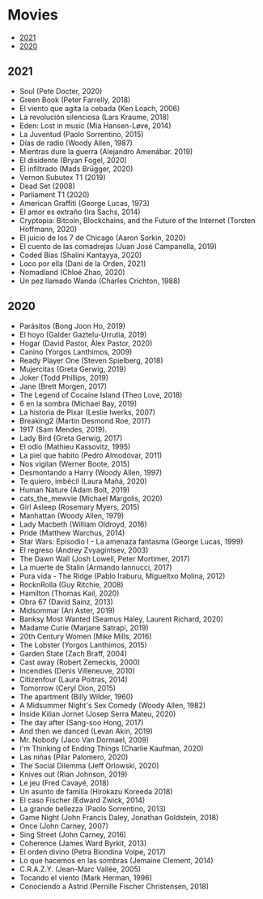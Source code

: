 # Movies


- [2021](#2021)
- [2020](#2020)

## 2021

- Soul (Pete Docter, 2020)
- Green Book (Peter Farrelly, 2018)
- El viento que agita la cebada (Ken Loach, 2006)
- La revolución silenciosa (Lars Kraume, 2018)
- Eden: Lost in music (Mia Hansen-Løve, 2014)
- La Juventud (Paolo Sorrentino, 2015)
- Días de radio (Woody Allen, 1987)
- Mientras dure la guerra (Alejandro Amenábar. 2019)
- El disidente (Bryan Fogel, 2020)
- El infiltrado (Mads Brügger, 2020)
- Vernon Subutex T1 (2019)
- Dead Set (2008)
- Parliament T1 (2020)
- American Graffiti (George Lucas, 1973)
- El amor es extraño (Ira Sachs, 2014)
- Cryptopia: Bitcoin, Blockchains, and the Future of the Internet (Torsten Hoffmann, 2020)
- El juicio de los 7 de Chicago (Aaron Sorkin, 2020)
- El cuento de las comadrejas (Juan José Campanella, 2019)
- Coded Bias (Shalini Kantayya, 2020)
- Loco por ella (Dani de la Orden, 2021)
- Nomadland (Chloé Zhao, 2020)
- Un pez llamado Wanda (Charles Crichton, 1988)

## 2020

- Parásitos (Bong Joon Ho, 2019)
- El hoyo (Galder Gaztelu-Urrutia, 2019)
- Hogar (David Pastor, Àlex Pastor, 2020)
- Canino (Yorgos Lanthimos, 2009)
- Ready Player One (Steven Spielberg, 2018)
- Mujercitas (Greta Gerwig, 2019)
- Joker (Todd Phillips, 2019)
- Jane (Brett Morgen, 2017)
- The Legend of Cocaine Island (Theo Love, 2018)
- 6 en la sombra (Michael Bay, 2019)
- La historia de Pixar (Leslie Iwerks, 2007)
- Breaking2 (Martin Desmond Roe, 2017)
- 1917 (Sam Mendes, 2019).
- Lady Bird (Greta Gerwig, 2017)
- El odio (Mathieu Kassovitz, 1995)
- La piel que habito (Pedro Almodóvar, 2011)
- Nos vigilan (Werner Boote, 2015)
- Desmontando a Harry (Woody Allen, 1997)
- Te quiero, imbécil (Laura Mañá, 2020)
- Human Nature (Adam Bolt, 2019)
- cats\_the\_mewvie (Michael Margolis, 2020)
- Girl Asleep (Rosemary Myers, 2015)
- Manhattan (Woody Allen, 1979)
- Lady Macbeth (William Oldroyd, 2016)
- Pride (Matthew Warchus, 2014)
- Star Wars: Episodio I - La amenaza fantasma (George Lucas, 1999)
- El regreso (Andrey Zvyagintsev, 2003)
- The Dawn Wall (Josh Lowell, Peter Mortimer, 2017)
- La muerte de Stalin (Armando Iannucci, 2017)
- Pura vida - The Ridge (Pablo Iraburu, Migueltxo Molina, 2012)
- RocknRolla (Guy Ritchie, 2008)
- Hamilton (Thomas Kail, 2020)
- Obra 67 (David Sainz, 2013)
- Midsommar (Ari Aster, 2019)
- Banksy Most Wanted (Seamus Haley, Laurent Richard, 2020)
- Madame Curie (Marjane Satrapi, 2019)
- 20th Century Women (Mike Mills, 2016)
- The Lobster (Yorgos Lanthimos, 2015)
- Garden State (Zach Braff, 2004)
- Cast away (Robert Zemeckis, 2000)
- Incendies (Denis Villeneuve, 2010)
- Citizenfour (Laura Poitras, 2014)
- Tomorrow (Ceryl Dion, 2015)
- The apartment (Billy Wilder, 1960)
- A Midsummer Night's Sex Comedy (Woody Allen, 1982)
- Inside Kilian Jornet (Josep Serra Mateu, 2020)
- The day after (Sang-soo Hong, 2017)
- And then we danced (Levan Akin, 2019)
- Mr. Nobody (Jaco Van Dormael, 2009)
- I'm Thinking of Ending Things (Charlie Kaufman, 2020)
- Las niñas (Pilar Palomero, 2020)
- The Social Dilemma (Jeff Orlowski, 2020)
- Knives out (Rian Johnson, 2019)
- Le jeu (Fred Cavayé, 2018)
- Un asunto de familia  (Hirokazu Koreeda 2018)
- El caso Fischer (Edward Zwick, 2014)
- La grande bellezza (Paolo Sorrentino, 2013)
- Game Night (John Francis Daley, Jonathan Goldstein, 2018)
- Once (John Carney, 2007)
- Sing Street (John Carney, 2016)
- Coherence (James Ward Byrkit, 2013)
- El orden divino (Petra Biondina Volpe, 2017)
- Lo que hacemos en las sombras (Jemaine Clement, 2014)
- C.R.A.Z.Y. (Jean-Marc Vallée, 2005)
- Tocando el viento (Mark Herman, 1996)
- Conociendo a Astrid (Pernille Fischer Christensen, 2018)
